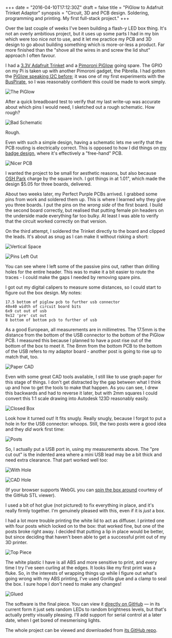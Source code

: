 +++
date = "2016-04-10T17:12:30Z"
draft = false
title = "PiGlow to Adafruit Trinket Adaptor"
synopsis = "Circuit, 3D and PCB design. Soldering, programming and printing. My first full-stack project."
+++

Over the last couple of weeks I've been building a flash-y LED box thing. It's
not an overly ambitious project, but it uses up some parts I had in my bin
which were too nice *not* to use, and it let me practice my PCB and 3D design
to go about building something which is more-or-less a product. Far more
finished than the "shove all the wires in and screw the lid shut" approach I
often favour.

I had a [3.3V Adafruit Trinket][trinket] and a [Pimoroni PiGlow][piglow] going
spare. The GPIO on my Pi is taken up with another Pimoroni gadget, the
Pibrella. I had gotten the [PiGlow speaking I2C before][before]; it was one of
my first experiments with the [BusPirate][], so I was reasonably confident
this could be made to work simply.

![The PiGlow](https://farm2.staticflickr.com/1597/26222588981_5f3d849766_b.jpg)

[trinket]: https://www.adafruit.com/products/1500
[piglow]: https://shop.pimoroni.com/products/piglow
[before]: https://www.insom.me.uk/2014/04/controlling-a-piglow-with-the-bus-pirate/
[BusPirate]: http://dangerousprototypes.com/docs/Bus_Pirate

After a quick breadboard test to verify that my last write-up was accurate
about which pins I would need, I sketched out a rough schematic. How rough?

![Bad Schematic](/img/piglow/sch.png)

Rough.

Even with such a simple design, having a schematic lets me verify that the PCB
routing is electrically correct. This is opposed to how I did things on [my
badge design][badge], where it's effectively a "free-hand" PCB.

[badge]: /project/badges/

![Nicer PCB](/img/piglow/pcb.png)

I wanted the project to be small for aesthetic reasons, but also because [OSH
Park][osh] charge by the square inch. I got things in at 1.01", which made the
design $5.05 for three boards, delivered.

[osh]: https://oshpark.com/

About two weeks later, my Perfect Purple PCBs arrived. I grabbed some pins
from work and soldered them up. This is where I learned why they give you
three boards. I put the pins on the *wrong side* of the first board. I build
the second board correctly, but realised that putting female pin headers on
the underside made everything far too bulky. At least I was able to verify
that the circuit worked correctly on that version.

On the third attempt, I soldered the Trinket directly to the board and clipped
the leads. It's about as snug as I can make it without risking a short:

![Vertical Space](https://farm2.staticflickr.com/1520/25683992694_c199837888_b.jpg)

![Pins Left Out](https://farm2.staticflickr.com/1639/26196421262_4e0082e14c_b.jpg)

You can see where I left some of the passive pins out, rather than drilling
holes for the entire header. This was to make it a bit easier to route the
traces - I could make the gaps I needed by removing spare pins.

I got out my digital calipers to measure some distances, so I could start to
figure out the box design. My notes:

    17.5 bottom of piglow pcb to further usb connector
    40x40 width of circuit board bits
    6x9 cut out of usb
    9x12 'pre' cut out
    8 bottom of bottom pcb to further of usb

As a good European, all measurements are in millimetres. The 17.5mm is the
distance from the bottom of the USB connector to the bottom of the PiGlow PCB.
I measured this because I planned to have a post rise out of the bottom of the
box to meet it. The 8mm from the bottom PCB to the bottom of the USB refers to
my adaptor board - another post is going to rise up to match that, too.

![Paper CAD](https://farm2.staticflickr.com/1541/25745243514_09874a2ee5_b.jpg)

Even with some great CAD tools available, I still like to use graph paper for
this stage of things. I don't get distracted by the gap between what I think
up and how to get the tools to make that happen. As you can see, I drew this
backwards and had to reverse it later, but with 2mm squares I could convert
this 1:1 scale drawing into Autodesk 123D reasonably easily.

![Closed Box](https://farm2.staticflickr.com/1544/26076294310_5ba27fbdc5_b.jpg)

Look how it turned out! It fits snugly. Really snugly, because I forgot to put
a hole in for the USB connector: whoops. Still, the two posts were a good idea
and they *did* work first time:

![Posts](https://farm2.staticflickr.com/1610/26076293400_fba049a8ae_b.jpg)

So, I actually put a USB port in, using my measurements above. The "pre cut
out" is the indented area where a mini USB lead may be a bit thick and need
extra clearance. That part worked well too:

![With Hole](https://farm2.staticflickr.com/1603/25744292794_76fbb730b3_b.jpg)

![CAD Hole](/img/piglow/boxer.png)

(If your browser supports WebGL you can [spin the box around][s] courtesy of
the GitHub STL viewer).

I used a bit of hot glue (not pictured) to fix everything in place, and it's
really firmly together. I'm genuinely pleased with this, even if it is *just*
a box.

I had a lot more trouble printing the white lid to act as diffuser. I printed
one with four posts which locked on to the box: that worked fine, but one of
the posts broke right away. I decided that putting a lip in place would be
better, but since deciding that haven't been able to get a successful print
out of my 3D printer.

![Top Piece](/img/piglow/top.png)

[s]: https://github.com/insom/PiGlow-Trinket-Box/blob/master/3D/boxer.stl

The white plastic I have is all ABS and more sensitive to print, and every
time I try I've seen curling at the edges. It looks like my first print was a
fluke. So, in the interests of wrapping things up while I figure out what's
going wrong with my ABS printing, I've used Gorilla glue and a clamp to seal
the box. I sure hope I don't need to make any changes!

![Glued](https://farm2.staticflickr.com/1578/26076291080_f7e91c021e_b.jpg)

The software is the final piece. You can view it [directly on GitHub][d]
&mdash; in its current form it just sets random LEDs to random brightness
levels, but that's actually pretty visually pleasing. I'll add support for
serial control at a later date, when I get bored of mesmerising lights.

[d]: https://github.com/insom/PiGlow-Trinket-Box/blob/master/Arduino/TrinketGlow.ino

The whole project can be viewed and downloaded from [its GitHub repo][g].

[g]: https://github.com/insom/PiGlow-Trinket-Box/
